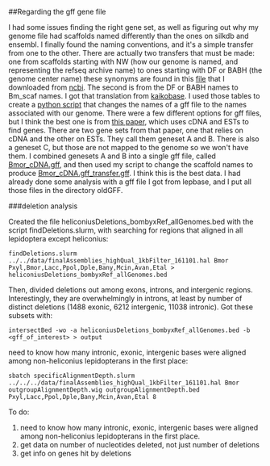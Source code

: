 ##Regarding the gff gene file

I had some issues finding the right gene set, as well as figuring out why my genome file had scaffolds named differently than the ones on silkdb and ensembl. I finally found the naming conventions, and it's a simple transfer from one to the other. There are actually two transfers that must be made: one from scaffolds starting with NW (how our genome is named, and representing the refseq archive name) to ones starting with DF or BABH (the genome center name) these synonyms are found in this [file](bombyx_NWscaffold_names.txt) that I downloaded from [ncbi](ftp://ftp.ncbi.nih.gov/genomes/Bombyx_mori/scaffold_names). The second is from the DF or BABH names to Bm_scaf names. I got that translation from [kaikobase](http://sgp.dna.affrc.go.jp/KAIKObase/keyword_search.php?keyword=&field=all&chr_or_scaf=&chr_id=all&chr_start=&chr_end=&scaf_id=&scaf_start=&scaf_end=&graph_view=on&page=16). I used those tables to create a [python script](bombyxScaffoldTransfer.py) that changes the names of a gff file to the names associated with our genome. There were a few different options for gff files, but I think the best one is from [this paper](https://www.ncbi.nlm.nih.gov/pubmed/23821615), which uses cDNA and ESTs to find genes. There are two gene sets from that paper, one that relies on cDNA and the other on ESTs. They call them geneset A and B. There is also a geneset C, but those are not mapped to the genome so we won't have them. I combined genesets A and B into a single gff file, called [Bmor_cDNA.gff](Bmor_cDNA.gff), and then used my script to change the scaffold names to produce [Bmor_cDNA.gff_transfer.gff](Bmor_cDNA.gff_transfer.gff). I think this is the best data. I had already done some analysis with a gff file I got from lepbase, and I put all those files in the directory oldGFF.


###deletion analysis

Created the file heliconiusDeletions_bombyxRef_allGenomes.bed with the script findDeletions.slurm, with searching for regions that aligned in all lepidoptera except heliconius:

```shell
findDeletions.slurm ../../data/finalAssemblies_highQual_1kbFilter_161101.hal Bmor Pxyl,Bmor,Lacc,Ppol,Dple,Bany,Mcin,Avan,Etal > heliconiusDeletions_bombyxRef_allGenomes.bed
```

Then, divided deletions out among exons, introns, and intergenic regions. Interestingly, they are overwhelmingly in introns, at least by number of distinct deletions (1488 exonic, 6212 intergenic, 11038 intronic). Got these subsets with:

```shell
intersectBed -wo -a heliconiusDeletions_bombyxRef_allGenomes.bed -b <gff_of_interest> > output
```
need to know how many intronic, exonic, intergenic bases were aligned among non-heliconius lepidopterans in the first place:

```shell
sbatch specificAlignmentDepth.slurm ../../../data/finalAssemblies_highQual_1kbFilter_161101.hal Bmor outgroupAlignmentDepth.wig outgroupAlignmentDepth.bed Pxyl,Lacc,Ppol,Dple,Bany,Mcin,Avan,Etal 8
```


To do:  
1) need to know how many intronic, exonic, intergenic bases were aligned among non-heliconius lepidopterans in the first place.   
2) get data on number of nucleotides deleted, not just number of deletions  
3) get info on genes hit by deletions
